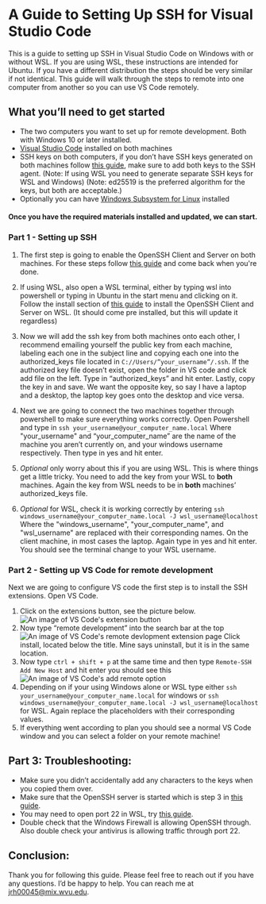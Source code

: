 # A Guide to Setting Up SSH for Visual Studio Code

This is a guide to setting up SSH in Visual Studio Code on Windows with or without WSL. If you are using WSL, these instructions are intended for Ubuntu. If you have a different distribution the steps should be very similar if not identical. This guide will walk through the steps to remote into one computer from another so you can use VS Code remotely.
## What you’ll need to get started
* The two computers you want to set up for remote development. Both with Windows 10 or later installed.
* [Visual Studio Code](https://code.visualstudio.com/download) installed on both machines
* SSH keys on both computers, if you don’t have SSH keys generated on both machines follow [this guide](https://docs.github.com/en/authentication/connecting-to-github-with-ssh/generating-a-new-ssh-key-and-adding-it-to-the-ssh-agent), make sure to add both keys to the SSH agent. (Note: If using WSL you need to generate separate SSH keys for WSL and Windows) (Note: ed25519 is the preferred algorithm for the keys, but both are acceptable.)
* Optionally you can have [Windows Subsystem for Linux](https://learn.microsoft.com/en-us/windows/wsl/install) installed

#### Once you have the required materials installed and updated, we can start.

### Part 1 - Setting up SSH
1. The first step is going to enable the OpenSSH Client and Server on both machines. For these steps follow [this guide](https://learn.microsoft.com/en-us/windows-server/administration/openssh/openssh_install_firstuse?tabs=gui) and come back when you're done.

2. If using WSL, also open a WSL terminal, either by typing wsl into powershell or typing in Ubuntu in the start menu and clicking on it. Follow the install section of [this guide](https://ubuntu.com/server/docs/openssh-server) to install the OpenSSH Client and Server on WSL. (It should come pre installed, but this will update it regardless)

3. Now we will add the ssh key from both machines onto each other, I recommend emailing yourself the public key from each machine, labeling each one in the subject line and copying each one into the authorized_keys file located in `C://Users/”your_username”/.ssh`. If the authorized key file doesn’t exist, open the folder in VS code and click add file on the left. Type in “authorized_keys” and hit enter. Lastly, copy the key in and save. We want the opposite key, so say I have a laptop and a desktop, the laptop key goes onto the desktop and vice versa. 

4. Next we are going to connect the two machines together through powershell to make sure everything works correctly.
    Open Powershell and type in 
     `ssh your_username@your_computer_name.local`
Where "your_username" and “your_computer_name” are the name of the machine you aren’t currently on, and your windows username respectively. Then type in yes and hit enter.

5. *Optional* only worry about this if you are using WSL. This is where things get a little tricky. You need to add the key from your WSL to **both** machines. Again the key from WSL needs to be in **both** machines’ authorized_keys file. 

6. *Optional* for WSL, check it is working correctly by entering
    `ssh windows_username@your_computer_name.local -J wsl_username@localhost`
    Where the "windows_username", "your_computer_name", and "wsl_username" are replaced with their corresponding names. On the client machine, in most cases the laptop. Again type in yes and hit enter. You should see the terminal change to your WSL username.

### Part 2 - Setting up VS Code for remote development
 Next we are going to configure VS code  the first step is to install the SSH extensions. Open VS Code.

1. Click on the extensions button, see the picture below.
![An image of VS Code's extension button](https://i.imgur.com/SWgn9Vq.png)
2. Now type “remote development” into the search bar at the top
![An image of VS Code's remote devlopment extension page](https://i.imgur.com/sIkCpzg.jpg)
Click install, located below the title. Mine says uninstall, but it is in the same location.
3. Now type `ctrl + shift + p` at the same time and then type `Remote-SSH Add New Host` and hit enter you should see this
![An image of VS Code's add remote option](https://i.imgur.com/VfUoOrL.jpeg)
4. Depending on if your using Windows alone or WSL type either
		`ssh your_username@your_computer_name.local` for windows
or
		`ssh windows_username@your_computer_name.local -J wsl_username@localhost` for WSL.
Again replace the placeholders with their corresponding values.
6. If everything went according to plan you should see a normal VS Code window and you can select a folder on your remote machine!

## Part 3: Troubleshooting:
* Make sure you didn’t accidentally add any characters to the keys when you copied them over.
* Make sure that the OpenSSH server is started which is step 3 in [this guide](https://learn.microsoft.com/en-us/windows-server/administration/openssh/openssh_install_firstuse?tabs=gui.).
* You may need to open port 22 in WSL, try [this guide](https://www.cyberciti.biz/faq/ufw-allow-incoming-ssh-connections-from-a-specific-ip-address-subnet-on-ubuntu-debian/).
* Double check that the Windows Firewall is allowing OpenSSH through. Also double check your antivirus is allowing traffic through port 22.

## Conclusion:
Thank you for following this guide. Please feel free to reach out if you have any questions. I’d be happy to help. You can reach me at jrh00045@mix.wvu.edu. 


